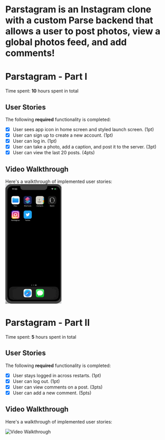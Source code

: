 # Parstagram is an Instagram clone with a custom Parse backend that allows a user to post photos, view a global photos feed, and add comments!

# Parstagram - Part I
Time spent: **10** hours spent in total

## User Stories
The following **required** functionality is completed:

- [X] User sees app icon in home screen and styled launch screen. (1pt)
- [X] User can sign up to create a new account. (1pt)
- [X] User can log in. (1pt)
- [X] User can take a photo, add a caption, and post it to the server. (3pt)
- [X] User can view the last 20 posts. (4pts)

## Video Walkthrough
Here's a walkthrough of implemented user stories:
<img src='codepath-parstagram.gif' title='Video Walkthrough' width='' alt='Video Walkthrough' />

# Parstagram - Part II
Time spent: **5** hours spent in total

## User Stories
The following **required** functionality is completed:
- [X] User stays logged in across restarts. (1pt)
- [X] User can log out. (1pt)
- [X] User can view comments on a post. (3pts)
- [X] User can add a new comment. (5pts)

## Video Walkthrough
Here's a walkthrough of implemented user stories:

<img src='codepath-partstagram2.gif' title='Video Walkthrough' width='' alt='Video Walkthrough' />
